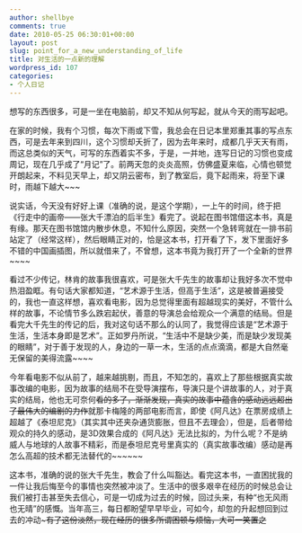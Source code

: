 ```yaml
---
author: shellbye
comments: true
date: 2010-05-25 06:30:01+00:00
layout: post
slug: point_for_a_new_understanding_of_life
title: 对生活的一点新的理解
wordpress_id: 107
categories:
- 个人日记
---
```


想写的东西很多，可是一坐在电脑前，却又不知从何写起，就从今天的雨写起吧。  
  
在家的时候，我有个习惯，每次下雨或下雪，我总会在日记本里郑重其事的写点东西，可是去年来到四川，这个习惯却夭折了，因为去年来时，成都几乎天天有雨，而这总类似的天气，可写的东西着实不多，于是，一并地，连写日记的习惯也变成周记，现在几乎成了“月记”了。前两天忽的炎炎高照，仿佛盛夏来临，心情也顿觉开朗起来，不料见天早上，却又阴云密布，到了教室后，竟下起雨来，将至下课时，雨越下越大~~~  
  
说实话，今天没有好好上课（准确的说，是这个学期），一上午的时间，终于把《行走中的画帝——张大千漂泊的后半生》看完了。说起在图书馆借这本书，真是有缘。那天在图书馆馆内散步休息，不知什么原因，突然一个急转弯就在一排书前站定了（经常这样），然后眼睛正对的，恰是这本书，打开看了下，发下里面好多不错的中国画插图，所以就借来了，不曾想，这本书竟为我打开了一个全新的世界~~~~  
  
看过不少传记，林肯的故事我很喜欢，可是张大千先生的故事却让我好多次不觉中热泪盈眶。有句话大家都知道，“艺术源于生活，但高于生活”，这是被普遍接受的，我也一直这样想，喜欢看电影，因为总觉得里面有超越现实的美好，不管什么样的故事，不论情节多么跌宕起伏，善意的导演总会给观众一个满意的结局。但是看完大千先生的传记的后，我对这句话不那么的认同了，我觉得应该是“艺术源于生活，生活本身即是艺术”。正如罗丹所说，“生活中不是缺少美，而是缺少发现美的眼睛”，对于善于发现的人，身边的一草一木，生活的点点滴滴，都是大自然毫无保留的美得流露~~~~  
  
今年看电影不似从前了，越来越挑剔，而且，不知怎的，喜欢上了那些根据真实故事改编的电影，因为故事的结局不在受导演摆布，导演只是个讲故事的人，对于真实的结局，他也无可奈何~~看的多了，渐渐发现，真实的故事中蕴含的感动远远超出了最伟大的编剧的力作~~就那卡梅隆的两部电影而言，即使《阿凡达》在票房成绩上超越了《泰坦尼克》（其实其中还夹杂通货膨胀，但且不去理会），但是，后者带给观众的持久的感动，是3D效果合成的《阿凡达》无法比拟的，为什么呢？不是纳威人与地球的人故事不精彩，而是泰坦尼克号里真实的（真实故事改编）感动是再怎么高超的技术都无法替代的~~~~~~  
  
这本书，准确的说的张大千先生，教会了什么叫豁达。看完这本书，一直困扰我的一件让我后悔至今的事情也突然被冲淡了。生活中的很多艰辛在经历的时候总会让我们被打击甚至失去信心，可是一切成为过去的时候，回过头来，有种“也无风雨也无晴”的感慨。当年高三，每日都盼望早早毕业，可如今，却忽的升起想回到过去的冲动~~~有了这份淡然，现在经历的很多所谓困顿与烦恼，大可一笑置之~~  
  


